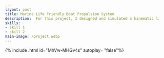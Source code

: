 ```yaml
---
layout: post
title: Marine Life Friendly Boat Propulsion System
description:  For this project, I designed and simulated a kinematic linkage system that converts rotary input from an electric motor into biologically inspired propulsion, with the goal of reducing harm to marine life such as manatees. Traditional boat propellers present significant risks to wildlife, causing injuries and fatalities. This project addressed that challenge by developing an alternative propulsion mechanism that delivers effective thrust in shallow waters without exposed rotating blades.
skills: 
- skill 1
- skill 2
main-image: /project.webp 
---
```


{% include .html id="MhVw-MHGv4s" autoplay= "false"%}
